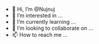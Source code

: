 - 👋 Hi, I’m @Nujnuj
- 👀 I’m interested in ...
- 🌱 I’m currently learning ...
- 💞️ I’m looking to collaborate on ...
- 📫 How to reach me ...

<!---
Nujnuj/Nujnuj is a ✨ special ✨ repository because its `README.md` (this file) appears on your GitHub profile.
You can click the Preview link to take a look at your changes.
--->
